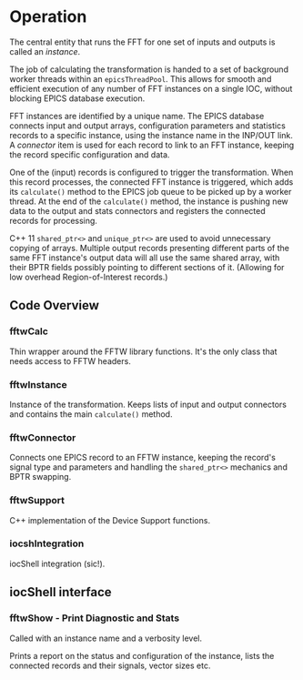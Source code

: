 # Operation

The central entity that runs the FFT for one set of inputs and outputs
is called an *instance*.

The job of calculating the transformation is handed to a set of
background worker threads within an `epicsThreadPool`.
This allows for smooth and efficient execution of any number of FFT
instances on a single IOC, without blocking EPICS database execution.

FFT instances are identified by a unique name.
The EPICS database connects input and output arrays, configuration
parameters and statistics records to a specific instance, using
the instance name in the INP/OUT link.
A *connector* item is used for each record to link to an FFT instance,
keeping the record specific configuration and data.

One of the (input) records is configured to trigger the
transformation.
When this record processes, the connected FFT instance is triggered,
which adds its `calculate()` method to the EPICS job queue to be picked
up by a worker thread.
At the end of the `calculate()` method, the instance is pushing new
data to the output and stats connectors and registers the connected
records for processing.

C++ 11 `shared_ptr<>` and `unique_ptr<>` are used to avoid unnecessary
copying of arrays. Multiple output records presenting different parts
of the same FFT instance's output data will all use the same shared
array, with their BPTR fields possibly pointing to different sections
of it. (Allowing for low overhead Region-of-Interest records.)

## Code Overview

### fftwCalc

Thin wrapper around the FFTW library functions. It's the only class
that needs access to FFTW headers.

### fftwInstance

Instance of the transformation. Keeps lists of input and output
connectors and contains the main `calculate()` method.

### fftwConnector

Connects one EPICS record to an FFTW instance, keeping the record's
signal type and parameters and handling the `shared_ptr<>` mechanics
and BPTR swapping.

### fftwSupport

C++ implementation of the Device Support functions.

### iocshIntegration

iocShell integration (sic!).

## iocShell interface

### fftwShow - Print Diagnostic and Stats

Called with an instance name and a verbosity level.

Prints a report on the status and configuration of the instance,
lists the connected records and their signals, vector sizes etc.
